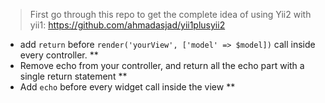 
> First go through this repo to get the complete idea of using Yii2 with yii1:
> https://github.com/ahmadasjad/yii1plusyii2

- add `return` before `render('yourView', ['model' => $model])` call inside every controller. **
- Remove echo from your controller, and return all the echo part with a single return statement **
- Add `echo` before every widget call inside the view **